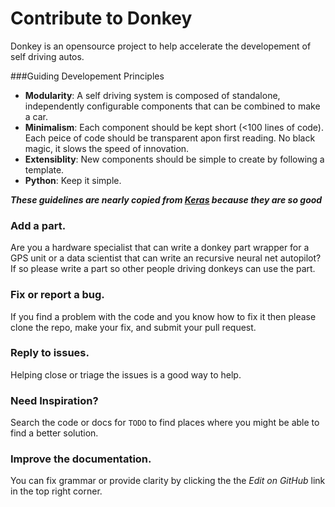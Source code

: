 
# Contribute to Donkey
Donkey is an opensource project to help accelerate the developement of 
self driving autos. 

###Guiding Developement Principles

* **Modularity**: A self driving system is composed of standalone, 
independently configurable components that can be combined to make a car.
* **Minimalism**: Each component should be kept short (<100 lines of code). 
Each peice of code should be transparent apon first reading. No black magic, 
it slows the speed of innovation. 
* **Extensiblity**: New components should be simple to create by following a 
template. 
* **Python**: Keep it simple. 

***These guidelines are nearly copied from [Keras](http://keras.io) because they are so good*** 



### Add a part. 
Are you a hardware specialist that can write a donkey part wrapper for a
GPS unit or a data scientist that can write an recursive neural net autopilot?
If so please write a part so other people driving donkeys can use the part.

### Fix or report a bug.
If you find a problem with the code and you know how to fix it then please
clone the repo, make your fix, and submit your pull request.

### Reply to issues.
Helping close or triage the issues is a good way to help.


### Need Inspiration?
Search the code or docs for `TODO` to find places where you might be able 
to find a better solution. 

### Improve the documentation.
You can fix grammar or provide clarity by clicking the the *Edit on GitHub* 
link in the top right corner.